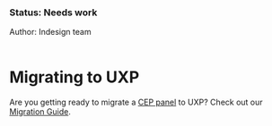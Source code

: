 <!-- Status -->
<TitleBlock slots="heading, text" theme="light" />

### Status: Needs work

Author: Indesign team  <br></br>
<!-- End of status -->

# Migrating to UXP

Are you getting ready to migrate a [CEP panel](https://github.com/Adobe-CEP/CEP-Resources/blob/master/CEP_11.x/Documentation/CEP%2011.1%20HTML%20Extension%20Cookbook.md) to UXP? Check out our [Migration Guide](https://github.com/Adobe-CEP/CEP-Resources/tree/master/UXP-Migration-Guide).

<!-- This might be useful https://developer.adobe.com/photoshop/uxp/2022/guides/uxp_for_you/uxp_for_cep_devs/#goodbye-cep -->